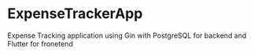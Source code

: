 # ExpenseTrackerApp
Expense Tracking application using Gin with PostgreSQL for backend and Flutter for fronetend
